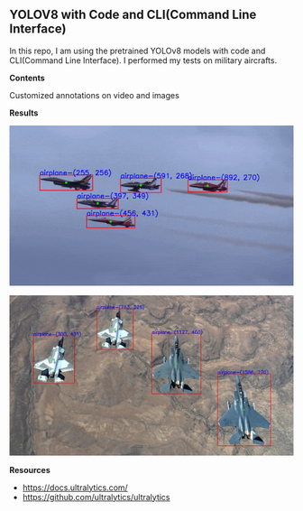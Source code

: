 ## YOLOV8 with Code and CLI(Command Line Interface)

In this repo, I am using the pretrained YOLOv8 models with code and CLI(Command Line Interface). I performed my tests on military aircrafts.

**Contents**

Customized annotations on video and images

**Results**

![alt-text](https://github.com/muhammedenesbalci/YOLOv8-Object-Detection/blob/main/datas/test_video_result_gif.gif?raw=true)

![alt-text](https://github.com/muhammedenesbalci/YOLOv8-Object-Detection/blob/main/datas/test_img_result_customized.jpg?raw=true)

**Resources**

 - https://docs.ultralytics.com/
 - https://github.com/ultralytics/ultralytics